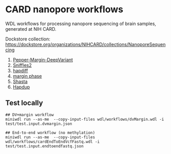 # CARD nanopore workflows

WDL workflows for processing nanopore sequencing of brain samples, generated at NIH CARD.

Dockstore collection: https://dockstore.org/organizations/NIHCARD/collections/NanoporeSequencing

1. [Pepper-Margin-DeepVariant](https://github.com/kishwarshafin/pepper)
2. [Sniffles2](https://github.com/fritzsedlazeck/Sniffles)
3. [hapdiff](https://github.com/KolmogorovLab/hapdiff)
4. [margin phase](https://github.com/UCSC-nanopore-cgl/margin)
5. [Shasta](https://github.com/chanzuckerberg/shasta)
6. [Hapdup](https://github.com/KolmogorovLab/hapdup)


## Test locally

```
## DV+margin workflow
miniwdl run --as-me  --copy-input-files wdl/workflows/dvMargin.wdl -i test/test.input.dvmargin.json

## End-to-end workflow (no methylation)
miniwdl run --as-me  --copy-input-files wdl/workflows/cardEndToEndVcfFastq.wdl -i test/test.input.endtoendfastq.json
```
